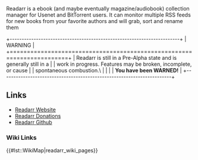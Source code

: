 Readarr is a ebook (and maybe eventually magazine/audiobook) collection
manager for Usenet and BitTorrent users. It can monitor multiple RSS
feeds for new books from your favorite authors and will grab, sort and
rename them

+-----------------------------------------------------------------------+
| WARNING                                                               |
+=======================================================================+
| Readarr is still in a Pre-Alpha state and is generally still in a     |
| work in progress. Features may be broken, incomplete, or cause        |
| spontaneous combustion.\                                              |
|                                                                       |
| **You have been WARNED!**                                             |
+-----------------------------------------------------------------------+

Links
-----

-   [Readarr Website](https://readarr.com/)
-   [Readarr Donations](https://opencollective.com/Readarr)
-   [Readarr Github](https://github.com/Readarr/Readarr)

### Wiki Links

{{\#lst::WikiMap\|readarr\_wiki\_pages}}

